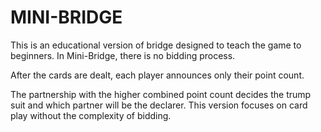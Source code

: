 # MINI-BRIDGE

This is an educational version of bridge designed to teach the game to beginners. In Mini-Bridge, there is no bidding process.

After the cards are dealt, each player announces only their point count.

The partnership with the higher combined point count decides the trump suit and which partner will be the declarer. This version focuses on card play without the complexity of bidding.
